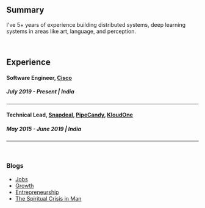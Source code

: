 ## Summary

I've 5+ years of experience building distributed systems, deep learning systems in areas like art, language, and perception.

<br>

## Experience
#### Software Engineer, [Cisco](https://www.cisco.com/)
##### July 2019 - Present | India
--- 
#### Technical Lead, [Snapdeal](https://www.snapdeal.com/), [PipeCandy](https://pipecandy.com/), [KloudOne](https://www.kloudone.com/) 
##### May 2015 - June 2019 | India
--- 

<br>

### Blogs
* [Jobs](https://www.linkedin.com/pulse/future-jobs-fauzan-baig/?trackingId=9fagDVmCTpGLsJ%2BtnHWZgw%3D%3D)
* [Growth](https://www.linkedin.com/pulse/growth-fauzan-baig/)
* [Entrepreneurship](https://www.linkedin.com/pulse/entrepreneurship-fauzan-baig/)
* [The Spiritual Crisis in Man](https://www.linkedin.com/pulse/spiritual-crisis-man-fauzan-baig/?trackingId=UhAlcDFIRZiRSFBAAY8UAQ%3D%3D)
